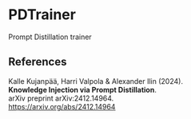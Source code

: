 # PDTrainer

Prompt Distillation trainer

## References

Kalle Kujanpää, Harri Valpola & Alexander Ilin (2024).  
**Knowledge Injection via Prompt Distillation**.  
arXiv preprint arXiv:2412.14964.  
<https://arxiv.org/abs/2412.14964>
